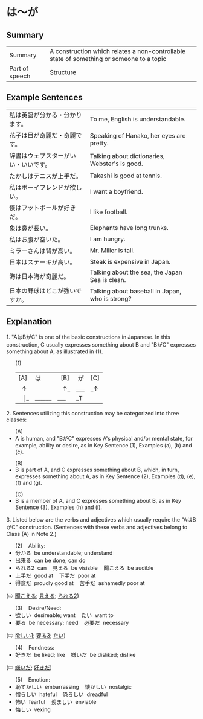 # は～が

## Summary

<table><tr>   <td>Summary</td>   <td>A construction which relates a non-controllable state of something or someone to a topic</td></tr><tr>   <td>Part of speech</td>   <td>Structure</td></tr></table>

## Example Sentences

<table><tr>   <td>私は英語が分かる・分かります。</td>   <td>To me, English is understandable.</td></tr><tr>   <td>花子は目が奇麗だ・奇麗です。</td>   <td>Speaking of Hanako, her eyes are pretty.</td></tr><tr>   <td>辞書はウェブスターがいい・いいです。</td>   <td>Talking about dictionaries, Webster's is good.</td></tr><tr>   <td>たかしはテニスが上手だ。</td>   <td>Takashi is good at tennis.</td></tr><tr>   <td>私はボーイフレンドが欲しい。</td>   <td>I want a boyfriend.</td></tr><tr>   <td>僕はフットボールが好きだ。</td>   <td>I like football.</td></tr><tr>   <td>象は鼻が長い。</td>   <td>Elephants have long trunks.</td></tr><tr>   <td>私はお腹が空いた。</td>   <td>I am hungry.</td></tr><tr>   <td>ミラーさんは背が高い。</td>   <td>Mr. Miller is tall.</td></tr><tr>   <td>日本はステーキが高い。</td>   <td>Steak is expensive in Japan.</td></tr><tr>   <td>海は日本海が奇麗だ。</td>   <td>Talking about the sea, the Japan Sea is clean.</td></tr><tr>   <td>日本の野球はどこが強いですか。</td>   <td>Talking about baseball in Japan, who is strong?</td></tr></table>

## Explanation

<p>1. "A<span class="cloze">は</span>B<span class="cloze">が</span>C" is one of the basic constructions in Japanese. In this construction, C usually expresses something about B and "B<span class="cloze">が</span>C" expresses something about A, as illustrated in (1).</p>  <ul>(1)  <table class="table"> <tbody> <tr class="tr"> <td class="td">[A]</td> <td class="td"><span class="cloze">は</span>&nbsp;&nbsp;&nbsp;&nbsp;</td> <td class="td">&nbsp;&nbsp;[B]</td> <td class="td">&nbsp;<span class="cloze">が</span></td> <td class="td">[C]</td> </tr> <tr class="tr"> <td class="td">&nbsp;&nbsp;↑</td> <td class="td"></td> <td class="td">&nbsp;&nbsp;&nbsp;↑_</td> <td class="td">___</td> <td class="td">_↑</td> </tr> <tr class="tr"> <td class="td">&nbsp;&nbsp;⎪_</td> <td class="td">______</td> <td class="td">___</td> <td class="td">_T</td> <td class="td"></td> </tr> </tbody> </table>  </ul>  <p>2. Sentences utilizing this construction may be categorized into three classes:</p>  <ul>(A)  <li>A is human, and "<span class="cloze">Bが</span>C" expresses A's physical and/or mental state, for example, ability or desire, as in Key Sentence (1), Examples (a), (b) and (c).</li> </ul>  <ul>(B)  <li>B is part of A, and C expresses something about B, which, in turn, expresses something about A, as in Key Sentence (2), Examples (d), (e), (f) and (g).</li> </ul>  <ul>(C)  <li>B is a member of A, and C expresses something about B, as in Key Sentence (3), Examples (h) and (i).</li> </ul>  <p>3. Listed below are the verbs and adjectives which usually require the "A<span class="cloze">は</span>B<span class="cloze">が</span>C" construction. (Sentences with these verbs and adjectives belong to Class (A) in Note 2.)</p>  <ul>(2)&nbsp;&nbsp;&nbsp;&nbsp;Ability: <div class="divide"></div> <li>分かる&nbsp;&nbsp;be understandable; understand</li> <div class="divide"></div> <li>出来る&nbsp;&nbsp;can be done; can do</li> <div class="divide"></div> <li>られる2&nbsp;&nbsp;can&nbsp;&nbsp;&nbsp;&nbsp;見える&nbsp;&nbsp;be visisble&nbsp;&nbsp;&nbsp;&nbsp;聞こえる&nbsp;&nbsp;be audible</li> <div class="divide"></div> <li>上手だ&nbsp;&nbsp;good at&nbsp;&nbsp;&nbsp;&nbsp;下手だ&nbsp;&nbsp;poor at</li> <div class="divide"></div> <li>得意だ&nbsp;&nbsp;proudly good at&nbsp;&nbsp;&nbsp;&nbsp;苦手だ&nbsp;&nbsp;ashamedly poor at</li> </ul>  <p>(⇨ <a href="#㊦ 聞こえる・きこえる">聞こえる</a>; <a href="#㊦ 見える・みえる">見える</a>; <a href="#㊦ られる (2)">られる2</a>)</p>  <ul>(3)&nbsp;&nbsp;&nbsp;&nbsp;Desire/Need: <div class="divide"></div> <li>欲しい&nbsp;&nbsp;desireable; want&nbsp;&nbsp;&nbsp;&nbsp;たい&nbsp;&nbsp;want to</li> <div class="divide"></div> <li>要る&nbsp;&nbsp;be necessary; need&nbsp;&nbsp;&nbsp;&nbsp;必要だ&nbsp;&nbsp;necessary</li> </ul>  <p>(⇨ <a href="#㊦ 欲しい・ほしい (1)">欲しい1</a>; <a href="#㊦ 要る・いる (3)">要る3</a>; <a href="#㊦ たい">たい</a>)</p>  <ul>(4)&nbsp;&nbsp;&nbsp;&nbsp;Fondness: <div class="divide"></div> <li>好きだ&nbsp;&nbsp;be liked; like&nbsp;&nbsp;&nbsp;&nbsp;嫌いだ&nbsp;&nbsp;be disliked; dislike</li> </ul>  <p>(⇨ <a href="#㊦ 嫌いだ・きらいだ">嫌いだ</a>; <a href="#㊦ 好きだ・すきだ">好きだ</a>)</p>  <ul>(5)&nbsp;&nbsp;&nbsp;&nbsp;Emotion: <div class="divide"></div> <li>恥ずかしい&nbsp;&nbsp;embarrassing&nbsp;&nbsp;&nbsp;&nbsp;懐かしい&nbsp;&nbsp;nostalgic</li> <div class="divide"></div> <li>憎らしい&nbsp;&nbsp;hateful&nbsp;&nbsp;&nbsp;&nbsp;恐ろしい&nbsp;&nbsp;dreadful</li> <div class="divide"></div> <li>怖い&nbsp;&nbsp;fearful&nbsp;&nbsp;&nbsp;&nbsp;羨ましい&nbsp;&nbsp;enviable</li> <div class="divide"></div> <li>悔しい&nbsp;&nbsp;vexing</li> </ul>

